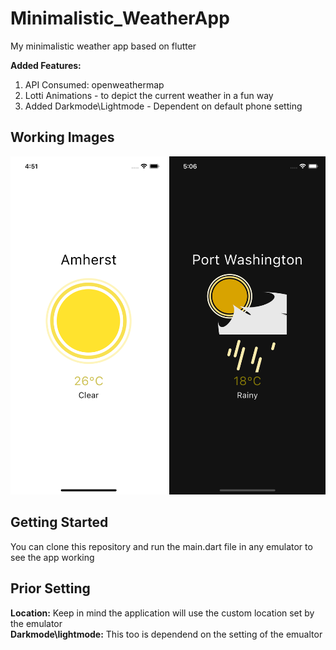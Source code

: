 # Minimalistic_WeatherApp

My minimalistic weather app based on flutter  
  
**Added Features:**  
1. API Consumed: openweathermap  
2. Lotti Animations - to depict the current weather in a fun way  
3. Added Darkmode\Lightmode - Dependent on default phone setting

## Working Images
<img src='lib/images/w2.png' width="250"/> <img src='lib/images/w1.png' width="250"/>
## Getting Started

You can clone this repository and run the main.dart file in any emulator to see the app working

## Prior Setting
**Location:** Keep in mind the application will use the custom location set by the emulator  
**Darkmode\lightmode:** This too is dependend on the setting of the emualtor
